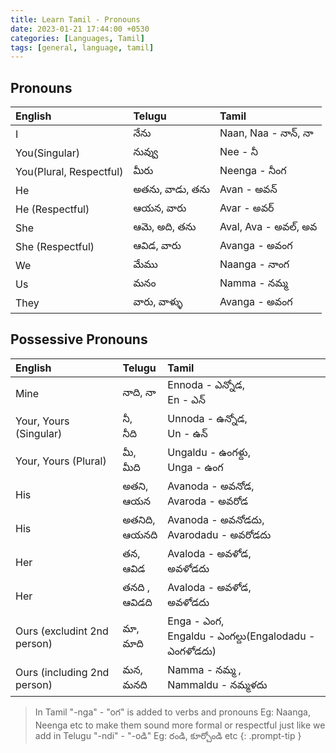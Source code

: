 ```yaml
---
title: Learn Tamil - Pronouns
date: 2023-01-21 17:44:00 +0530
categories: [Languages, Tamil]
tags: [general, language, tamil]
---
```


## Pronouns

|English                    |Telugu           |Tamil                 |
|:--------------------------|:----------------|:---------------------|
|I                          |నేను              |Naan, Naa - నాన్, నా  |
|You(Singular)              |నువ్వు             |Nee - నీ              |
|You(Plural, Respectful)    |మీరు              |Neenga - నీంగ         |
|He                         |అతను, వాడు, తను |Avan - అవన్           |
|He (Respectful)            |ఆయన, వారు      |Avar - అవర్           |
|She                        |ఆమె, అది, తను   |Aval, Ava - అవల్, అవ |
|She (Respectful)           |ఆవిడ, వారు       |Avanga - అవంగ         |
|We                         |మేము            |Naanga - నాంగ          |
|Us                         |మనం            |Namma - నమ్మ           |
|They                       |వారు, వాళ్ళు      |Avanga - అవంగ         |

## Possessive Pronouns

|English                     |Telugu               |Tamil                                                              |
|:---------------------------|:--------------------|:------------------------------------------------------------------|
| Mine                       | నాది, నా             | Ennoda - ఎన్నోడ, <br> En - ఎన్                                     |
| Your, Yours (Singular)     | నీ, <br> నీది         | Unnoda - ఉన్నోడ, <br> Un - ఉన్                                     |
| Your, Yours (Plural)       | మీ, <br> మీది        | Ungaldu - ఉంగళ్దు, <br> Unga - ఉంగ                                 |
| His                        | అతని, <br> ఆయన    | Avanoda - అవనోడ, <br> Avaroda - అవరోడ                            |
| His                        | అతనిది, <br> ఆయనది | Avanoda - అవనోడదు, <br> Avarodadu - అవరోడదు                      |
| Her                        | తన, <br> ఆవిడ       | Avaloda - అవళోడ, <br> అవళోడదు                                   |
| Her                        | తనది , <br> ఆవిడది   | Avaloda - అవళోడ, <br> అవళోడదు                                   |
| Ours (excludint 2nd person)| మా, <br> మాది        | Enga - ఎంగ, <br> Engaldu - ఎంగల్దు(Engalodadu - ఎంగళోడదు)         |
| Ours (including 2nd person)| మన, <br> మనది      | Namma - నమ్మ , <br> Nammaldu - నమ్మళదు                            |

> In Tamil "-nga" - "oగ" is added to verbs and pronouns Eg: Naanga, Neenga etc to make them sound more formal or respectful just like we add in Telugu "-ndi" - "-oడి" Eg: రండి, కూర్చోండి etc
{: .prompt-tip }